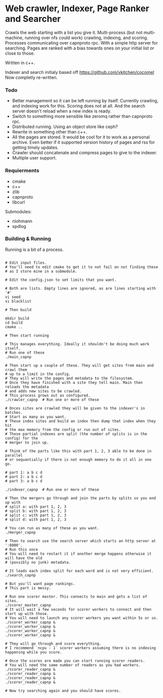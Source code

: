 # Web crawler, Indexer, Page Ranker and Searcher

Crawls the web starting with a list you give it.
Multi-process (but not multi-machine, running over nfs could work) crawling, indexing, and scoring.
Processes communicating over capnproto rpc.
With a simple http server for searching.
Pages are ranked with a bias towards ones on your initial list or close to those.

Written in c++.

Indexer and search initialy based off https://github.com/vkitchen/cocomel
Now completly re-written.

### Todo

* Better management so it can be left running by itself. Currently crawling, and indexing work for this.
  Scoring does not at all. And the search server doesn't reload when a new index is ready.
* Switch to something more sensible like zeromq rather than capnproto rpc.
* Distributed running. Using an object store like ceph?
* Rewrite in something other than c++.
* All the pages are stored. It would be cool for it to work as a personal archive. Even better if it
  supported version history of pages and rss for getting timely updates.
* Crawler should concatenate and compress pages to give to the indexer.
* Multiple user support.

### Requierments

* cmake
* c++
* zlib
* capnproto
* libcurl

Submodules:
* nlohmann
* spdlog

### Building & Running

Running is a bit of a process.

```

# Edit input files.
# You'll need to edit cmake to get it to not fail on not finding these
# as I store mine in a submodule.

# Edit the config.json to set limits that you want.

# Both are lists. Empty lines are ignored, as are lines starting with '#'
vi seed
vi blacklist

# Then build

mkdir build
cd build
cmake ..

# Then start running

# This manages everything. Ideally it shouldn't be doing much work itself.
# Run one of these
./main_capnp

# Then start up a couple of these. They will get sites from main and crawl them
# up to a limit in the config.
# They will write the pages and metadata to the filesystem.
# Once they have finished with a site they tell main. Main then reloads the metadata
# and adds new sites to be crawled.
# This process grows out as configured.
./crawler_capnp  # Run one or more of these

# Onces sites are crawled they will be given to the indexer's in batches.
# Start as many as you want.
# These index sites and build an index then dump that index when they hit
# the max memory from the config or run out of sites.
# These partial indexes are split (the number of splits is in the config) for the
# merger to join up.

# Think of the parts like this with part 1, 2, 3 able to be done in parallel
# or sequantially if there is not enough memory to do it all in one go.

# part 1: a b c d
# part 2: a b c d
# part 3: a b c d

./indexer_capnp  # Run one or more of these

# Then the mergers go through and join the parts by splits so you end up with 
# split a: with part 1, 2, 3
# split b: with part 1, 2, 3
# split c: with part 1, 2, 3
# split d: with part 1, 2, 3

# You can run as many of these as you want.
./merger_capnp

# Then to search use the search server which starts an http server at ':8000'.
# Run this once
# You will need to restart it if another merge happens otherwise it will have the old
# (possibly no junk) metadata.

# It loads each index split for each word and is not very efficient.
./search_capnp

# But you'll want page rankings.
# This part is messy.

# Run one scorer master. This connects to main and gets a list of sites.
./scorer_master_capnp
# It will wait a few seconds for scorer workers to connect and then start up with those.
# You will need to launch any scorer workers you want within 5s or so.
./scorer_worker_capnp &
./scorer_worker_capnp &
./scorer_worker_capnp &
./scorer_worker_capnp &

# They will go through and score everything.
# I recommend `ncpu - 1` scorer workers assuming there is no indexing happening while you score.

# Once the scores are made you can start running scorer readers.
# You will need the same number of readers as you had workers.
./scorer_reader_capnp &
./scorer_reader_capnp &
./scorer_reader_capnp &
./scorer_reader_capnp &

# Now try searching again and you should have scores.
```

